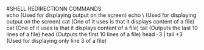 #SHELL REDIRECTIONN COMMANDS	
echo (Used for displaying output on the screen)
echo \ (Used for displaying output on the screen)
cat (One of it uses is that it displays content of a file)
cat (One of it uses is that it displays content of a file)
tail (Outputs the last 10 lines of a file)
head (Outputs the first 10 lines of a file)
head -3 <filename> | tail +3 (Used for displaying only line 3 of a file)
